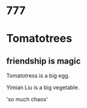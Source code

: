 # 777

# Tomatotrees

## friendship is magic

Tomatotress is a big egg.

Yimian Liu is a big vegetable.

'so much chaos'
